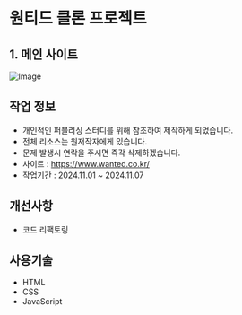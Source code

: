 # 원티드 클론 프로젝트

## 1. 메인 사이트

![Image](https://github.com/user-attachments/assets/3cc5df09-4f3f-4976-8e53-0d072761366e)

## 작업 정보

- 개인적인 퍼블리싱 스터디를 위해 참조하여 제작하게 되었습니다.
- 전체 리소스는 원저작자에게 있습니다.
- 문제 발생시 연락을 주시면 즉각 삭제하겠습니다.
- 사이트 : https://www.wanted.co.kr/
- 작업기간 : 2024.11.01 ~ 2024.11.07

## 개선사항

- 코드 리팩토링

## 사용기술

- HTML
- CSS
- JavaScript
